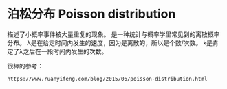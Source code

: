 # 泊松分布 Poisson distribution
描述了小概率事件被大量重复的现象。
是一种统计与概率学里常见到的离散概率分布。
λ是在给定时间内发生的速度，因为是离散的，所以是个数/次数。
k是肯定了λ之后在一段时间内发生的次数。

很棒的参考：
```
https://www.ruanyifeng.com/blog/2015/06/poisson-distribution.html 
```